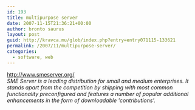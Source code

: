 ```yaml
---
id: 193
title: multipurpose server
date: 2007-11-15T21:36:21+00:00
author: bronto saurus
layout: post
guid: http://kravca.mu/glob/index.php?entry=entry071115-133621
permalink: /2007/11/multipurpose-server/
categories:
  - software, web
---
```

<a href="http://www.smeserver.org/" target="_blank" >http://www.smeserver.org/</a>  
_SME Server is a leading distribution for small and medium enterprises. It stands apart from the competition by shipping with most common functionality preconfigured and features a number of popular additional enhancements in the form of downloadable 'contributions'._
